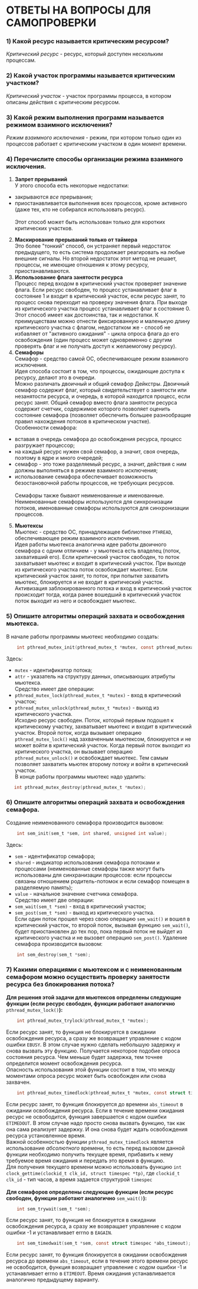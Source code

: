 # ОТВЕТЫ НА ВОПРОСЫ ДЛЯ САМОПРОВЕРКИ

### 1) Какой ресурс называется критическим ресурсом?
*Критический ресурс* - ресурс, который доступен нескольким процессам.

### 2) Какой участок программы называется критическим участком?
*Критический участок* - участок программы процесса, в котором описаны действия с критическим ресурсом.

### 3) Какой режим выполнения программ называется режимом взаимного исключения?
*Режим взаимного исключения* - режим, при котором только один из процессов работает с критическим участком в один момент времени.

### 4) Перечислите способы организации режима взаимного исключения.
1. **Запрет прерываний**<br/>
У этого способа есть некоторые недостатки:
- закрываются *все* прерывания;
- приостанавливается выполнения всех процессов, кроме активного (даже тех, кто не собирался использовать ресурс).<br/><br/>
Этот способ может быть использован только для коротких критических участков. 
2. **Маскирование прерываний только от таймера**<br/>
Это более "тонкий" способ, он устраняет первый недостаток предыдущего, то есть система продолжает реагировать на любые внешние сигналы. Но второй недостаток этот метод не решает, процессы, не имеющие отношения к этому ресурсу, приостанавливаются.
3. **Использование флага занятости ресурса**<br/>
Процесс перед входом в критический участок проверяет значение флага. Если ресурс свободен, то процесс устанавливает флаг в состояние 1 и входит в критический участок, если ресурс занят, то процесс снова переходит на проверку значения флага. При выходе из критического участка процесс устанавливает флаг в состояние 0.<br/>
Этот способ имеет как достоинства, так и недостатки. К преимуществам можно отнести фиксированную и маленькую длину критического участка с флагом, недостатком же - способ не избавляет от "активного ожидания" - цикла опроса флага до его освобождения (один процесс может одновременно с другим проверять флаг и не получать доступ к желаемогому ресурсу).
4. **Семафоры**<br/>
Семафор - средство самой ОС, обеспечивающее режим взаимного исключения.<br/>
Идея способа состоит в том, что процессы, ожидающие доступа к ресурсу, делают это в очереди.<br/>
Можно различать двоичный и общий семафор Дейкстры.
Двоичный семафор содержит флаг, который свидетельствует о занятости или незанятости ресурса, и очередь, в которой находится процесс, если ресурс занят. Общий семафор вместо флага занятости ресурса содержит счетчик, содержимое которого позволяет оценить состояние семафора (позволяет обеспечить большее разнообращие правил нахождения потоков в критическом участке).<br/>
Особенности семафора:
- вставая в очередь семафора до освобождения ресурса, процесс разгружает процессор;
- на каждый ресурс нужен свой семафор, а значит, своя очередь, поэтому в ядре и много очередей;
- семафор - это тоже разделяемый ресурс, а значит, действия с ним должны выполняться в режиме взаимного исключения;
- использование семафора обеспечивает возможность безостановочной работы процессов, не требующих ресурсов.<br/><br/>
Семафоры также  бывают неименованные и именованные. Неименованные семафоры используются для синхронизации потоков, именованные семафоры используются для синхронизации процессов.
5. **Мьютексы**<br/>
Мьютекс - средство ОС, принадлежащее библиотеке `PTHREAD`, обеспечивающее режим взаимного исключения.<br/>
Идея работы мьютекса аналогична идее работы двоичного семафора с одним отличием - у мьютекса есть владелец (поток, захвативший его). Если критический участок свободен, то поток захватывает мьютекс и входит в критический участок. При выходе из критического участка поток освобождает мьютекс. Если критический участок занят, то поток, при попытке захватить мьютекс, блокируется и не входит в критический участок. Активизация заблокированного потока и вход в критический участок происходит тогда, когда ранее вошедший в критический участок поток выходит из него и освобождает мьютекс.

### 5) Опишите алгоритмы операций захвата и освобождения мьютекса.
В начале работы программы мьютекс необходимо создать:
```c
    int pthread_mutex_init(pthread_mutex_t *mutex, const pthread_mutexattr_t *attr);
```
Здесь:
- `mutex` - идентификатор потока;
- `attr` - указатель на структуру данных, описывающих атрибуты мьютекса.<br/>
Средство имеет две операции:<br/>
- `pthread_mutex_lock(pthread_mutex_t *mutex)` - вход в критический участок;
- `pthread_mutex_unlock(pthread_mutex_t *mutex)` - выход из критического участка.<br/>
Исходно ресурс свободен. Поток, который первым подошел к критическому участку, захватывает мьютекс и входит в критический участок. Второй поток, когда вызывает операцию `pthread_mutex_lock()` над захваченным мьютексом, блокируется и не может войти в критический участок. Когда первый поток выходит из критического участка, он вызывает операцию `pthread_mutex_unlock()` и освобождает мьютекс. Тем самым позволяет захватить мьютек второму потоку и войти в критический участок.<br/>
В конце работы программы мьютекс надо удалить:
```c
   int pthread_mutex_destroy(pthread_mutex_t *mutex);
```

### 6) Опишите алгоритмы операций захвата и освобождения семафора.
Создание неименованного семафора производится вызовом:
```c
    int sem_init(sem_t *sem, int shared, unsigned int value);
```
Здесь:
- `sem` - идентификатор семафора;
- `shared` - индикатор использования семафора потоками и процессами (неименованные семафоры также могут быть использованы для синхранизации процессов: если процессы связаны отношением родитель-потомок и если семафор помещен в разделяемую память);
- `value` - начальное значение счетчика семафора.<br/>
Средство имеет две операции:<br/>
- `sem_wait(sem_t *sem)` - вход в критический участок;
- `sem_post(sem_t *sem)` - выход из критического участка.<br>
Если один поток прошел через свою операцию `sem_wait()` и вошел в критический участок, то второй поток, вызывая функцию `sem_wait()`, будет приостановлен до тех пор, пока первый поток не выйдет из критического участка и не вызовет операцию `sem_post()`.
Удаление семафора производится вызовом:
```c
    int sem_destroy(sem_t *sem);
```

### 7) Какими операциями с мьютексом и с неименованным семафором можно осуществить проверку занятости ресурса без блокирования потока?
**Для решения этой задачи для мьютексов определены следующие функции (если ресурс свободен, функции работают аналогично** `pthread_mutex_lock()`**):**
```c
    int pthread_mutex_trylock(pthread_mutex_t *mutex);
```
Если ресурс занят, то функция не блокируется в ожидании освобождения ресурса, а сразу же возвращает управление с кодом ошибки `EBUSY`. В этом случае нужно сделать небольшую задержку и снова вызвать эту функцию. Получается некоторое подобие опроса состояния ресурса. Чем меньше будет задержка, тем точнее определится момент освобождения ресурса.<br/>
Опасность использования этой функции состоит в том, что между моментами опроса ресурс может быть освобожден или снова захвачен.
```c
    int pthread_mutex_timedlock(pthread_mutex_t *mutex, const struct timespec *abs_timeout);
```
Если ресурс занят, то функция блокируется до времени `abs_timeout` в ожидании освобождения ресурса. Если в течение времени ожидания ресурс не освободится, функция завершается с кодом ошибки `ETIMEDOUT`. В этом случае надо просто снова вызвать функцию, так как она сама реализует задержку. И она снова будет ждать освобождения ресурса установленное время.<br/>
Важной особенностью функции `pthread_mutex_timedlock` является использование *абсолютного* времени, то есть перед вызовом данной функции необходимо получить текущее время, прибавить к нему требуемое время ожидания и передать это время в функцию.<br/>
Для получения текущего времени можно использовать функцию `int clock_gettime(clockid_t clk_id, struct timespec *tp)`, где `clockid_t clk_id` - тип часов, а время задается структурой `timespec`<br/><br/>
**Для семафоров определены следующие функции (если ресурс свободен, функции работают аналогично** `sem_wait()`**):**
```c
    int sem_trywait(sem_t *sem);
```
Если ресурс занят, то функция не блокируется в ожидании освобождения ресурса, а сразу же возвращает управление с кодом ошибки -1 и устанавливает errno в `EAGAIN`.
```c
    int sem_timedwait(sem_t *sem, const struct timespec *abs_timeout);
```
Если ресурс занят, то функция блокируется в ожидании освобождения ресурса до времени `abs_timeout`, если в течение этого времени ресурс не освободится, функция возвращает управление с кодом ошибки -1 и устанавливает errno в `ETIMEOUT`. Время ожидания устанавливается аналогично предыдущему варианту.
